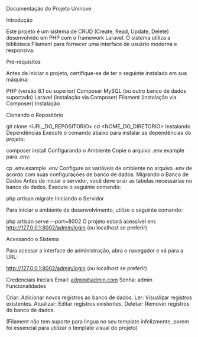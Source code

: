 Documentação do Projeto Uninove

Introdução

Este projeto é um sistema de CRUD (Create, Read, Update, Delete) desenvolvido em PHP com o framework Laravel. O sistema utiliza a biblioteca Filament para fornecer uma interface de usuário moderna e responsiva.

Pré-requisitos

Antes de iniciar o projeto, certifique-se de ter o seguinte instalado em sua máquina:

PHP (versão 8.1 ou superior)
Composer
MySQL (ou outro banco de dados suportado)
Laravel (instalação via Composer)
Filament (instalação via Composer)
Instalação

Clonando o Repositório

git clone <URL_DO_REPOSITORIO>
cd <NOME_DO_DIRETORIO>
Instalando Dependências
Execute o comando abaixo para instalar as dependências do projeto:


composer install
Configurando o Ambiente
Copie o arquivo .env.example para .env:

cp .env.example .env
Configure as variáveis de ambiente no arquivo .env de acordo com suas configurações de banco de dados.
Migrando o Banco de Dados
Antes de iniciar o servidor, você deve criar as tabelas necessárias no banco de dados. Execute o seguinte comando:


php artisan migrate
Iniciando o Servidor

Para iniciar o ambiente de desenvolvimento, utilize o seguinte comando:


php artisan serve --port=8002
O projeto estará acessível em: http://127.0.0.1:8002/admin/login (ou localhost se preferir)

Acessando o Sistema

Para acessar a interface de administração, abra o navegador e vá para a URL:

http://127.0.0.1:8002/admin/login (ou localhost se preferir)

Credenciais Iniciais
Email: admin@admin.com
Senha: admin
Funcionalidades

Criar: Adicionar novos registros ao banco de dados.
Ler: Visualizar registros existentes.
Atualizar: Editar registros existentes.
Deletar: Remover registros do banco de dados.


(Filament não tem suporte para lingua no seu template infelizmente, porem foi essencial para utilizar o template visual do projeto)
